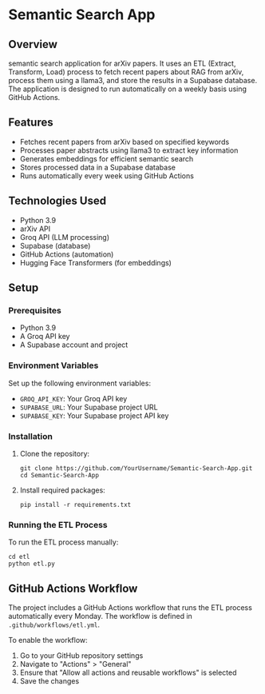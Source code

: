 # Semantic Search App

## Overview
semantic search application for arXiv papers. It uses an ETL (Extract, Transform, Load) process to fetch recent papers about RAG from arXiv, process them using a llama3, and store the results in a Supabase database. The application is designed to run automatically on a weekly basis using GitHub Actions.

## Features
- Fetches recent papers from arXiv based on specified keywords
- Processes paper abstracts using llama3 to extract key information
- Generates embeddings for efficient semantic search
- Stores processed data in a Supabase database
- Runs automatically every week using GitHub Actions

## Technologies Used
- Python 3.9
- arXiv API
- Groq API (LLM processing)
- Supabase (database)
- GitHub Actions (automation)
- Hugging Face Transformers (for embeddings)

## Setup

### Prerequisites
- Python 3.9
- A Groq API key
- A Supabase account and project

### Environment Variables
Set up the following environment variables:
- `GROQ_API_KEY`: Your Groq API key
- `SUPABASE_URL`: Your Supabase project URL
- `SUPABASE_KEY`: Your Supabase project API key

### Installation
1. Clone the repository:
   ```
   git clone https://github.com/YourUsername/Semantic-Search-App.git
   cd Semantic-Search-App
   ```

2. Install required packages:
   ```
   pip install -r requirements.txt
   ```

### Running the ETL Process
To run the ETL process manually:
```
cd etl
python etl.py
```

## GitHub Actions Workflow
The project includes a GitHub Actions workflow that runs the ETL process automatically every Monday. The workflow is defined in `.github/workflows/etl.yml`.

To enable the workflow:
1. Go to your GitHub repository settings
2. Navigate to "Actions" > "General"
3. Ensure that "Allow all actions and reusable workflows" is selected
4. Save the changes
